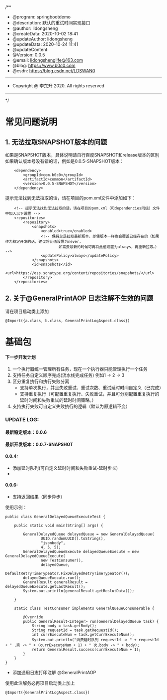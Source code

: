 

/**
 * @program: springbootdemo
 * @description: 默认的重试时间实现接口
 * @author: lidongsheng
 * @createData: 2020-10-02 18:41
 * @updateAuthor: lidongsheng
 * @updateData: 2020-10-24 11:41
 * @updateContent:
 * @Version: 0.0.5
 * @email: lidongshenglife@163.com
 * @blog: https://www.b0c0.com
 * @csdn: https://blog.csdn.net/LDSWAN0
 * ************************************************
 * Copyright @ 李东升 2020. All rights reserved
 * ************************************************
 */

# 常见问题说明

## 1. 无法拉取SNAPSHOT版本的问题
如果是SNAPSHOT版本，具体说明请自行百度SNAPSHOT和release版本的区别
如果确认版本号没有错的话，例如是0.0.5-SNAPSHOT版本：
```
    <dependency>
        <groupId>com.b0c0</groupId>
        <artifactId>common</artifactId>
        <version>0.0.5-SNAPSHOT</version>
    </dependency>
```
提示无法找到无法拉取的话，请在项目的pom.xml文件中添加如下：
```
    <!-- 提示无法找到无法拉取的话，请在项目的pom.xml（和dependencies同级）文件中加入以下设置 -->
    <repositories>
        <repository>
            <snapshots>
                <enabled>true</enabled>
                <!-- 保持总是拉取最新版本，即使版本一样也会覆盖已经存在的（如果作为稳定开发的话，建议将此值设置为never，
                        如需要最新的时候可再将此值设置为always，再重新拉取。） -->
                <updatePolicy>always</updatePolicy>
            </snapshots>
            <id>snapshots</id>
            <url>https://oss.sonatype.org/content/repositories/snapshots/</url>
        </repository>
    </repositories>
```
## 2. 关于@GeneralPrintAOP 日志注解不生效的问题

请在项目启动类上添加

```
@Import({a.class, b.class, GeneralPrintLogAspect.class})
```


 

# 基础包

#### 下一步开发计划

1. 一个执行器统一管理所有任务，现在一个执行器只能管理执行一个任务
2. 支持任务自定义顺序完成(流水线完成任务) 例如1 -> 2 -> 3
3. 区分重复执行和执行失败分离
   * 支持单次执行，并且失败重试、重试次数、重试延时时间自定义（已完成）
   * 支持重复执行（可配置重复执行、失败重试，并且可分别配置重复执行的延时时间和失败重试的延时时间策略。）
4. 支持执行失败可自定义失败执行的逻辑（默认为原逻辑不变）
### UPDATE LOG:

#### 最新稳定版本：0.0.6

#### 最新开发版本：0.0.7-SNAPSHOT

#### 0.0.4: 
* 添加延时队列(可自定义延时时间和失败重试-延时步长)
* 

#### 0.0.6: 
* 支持返回结果（同步异步）

使用示例：
```
public class GeneralDelayedQueueExecuteTest {

    public static void main(String[] args) {

        GeneralDelayedQueue delayedQueue = new GeneralDelayedQueue(
                UUID.randomUUID().toString(),
                "jsonbody",
                4, 5, 5);
        GeneralDelayedQueueExecute delayedQueueExecute = new GeneralDelayedQueueExecute(
                new TestConsumer(),
                delayedQueue,
                DefaultRetryTimeTypeator.FixDelayedRetryTimeTypeator());
        delayedQueueExecute.run();
        GeneralResult generalResult = delayedQueueExecute.getLastResult();
        System.out.println(generalResult.getReslutData());

    }

    static class TestConsumer implements GeneralQueueConsumerable {

        @Override
        public GeneralResult<Integer> run(GeneralDelayedQueue task) {
            String body = task.getBody();
            String requestId = task.getRequestId();
            int currExecuteNum = task.getCurrExecuteNum();
            System.out.println("消费延时队列 requestId -> " + requestId + " ,第 -> " + (currExecuteNum + 1) + " 次,body -> " + body);
            return GeneralResult.success(currExecuteNum + 1);
        }
    }
}
```


* 添加通用日志打印注解 @GeneralPrintAOP

使用此注解务必再项目启动类上加上
```
@Import({GeneralPrintLogAspect.class})
```

    
